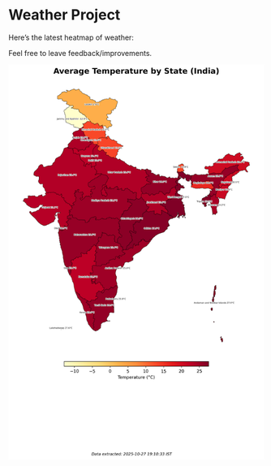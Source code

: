 # Weather Project

Here’s the latest heatmap of weather:

Feel free to leave feedback/improvements.

![India Heatmap](docs/assets/india_heatmap.png?v=FF7653)
